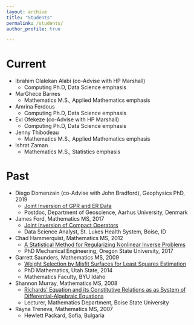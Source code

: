 ```yaml
---
layout: archive
title: "Students"
permalink: /students/
author_profile: true

---
```




Current 
======
* Ibrahim Olalekan Alabi (co-Advise with HP Marshall)
  * Computing Ph.D, Data Science emphasis
* MarGhece Barnes
    * Mathematics M.S., Applied Mathematics emphasis
* Amrina Ferdous
  * Computing Ph.D, Data Science emphasis
* Evi Ofekeze (co-Advise with HP Marshall)
  * Computing Ph.D, Data Science emphasis
* Jenny Thibodeau
  * Mathematics M.S., Applied Mathematics emphasis
* Ishrat Zaman
  * Mathematics M.S., Statistics emphasis

Past 
======
* Diego Domenzain (co-Advise with John Bradford), Geophysics PhD, 2019
  * [Joint Inversion of GPR and ER Data](https://jodimead.github.io/files/student_theses/diego.pdf)
   * Postdoc, Department of Geoscience, Aarhus University, Denmark
* James Ford, Mathematics MS, 2017
  * [Joint Inversion of Compact Operators](https://jodimead.github.io/files/student_theses/james.pdf)
  * Data Science Analyst, St. Lukes Health System, Boise, ID
* Chad Hammerquist, Mathematics MS, 2012
  *  [A Statistical Method for Regularizing Nonlinear Inverse Problems](https://jodimead.github.io/files/student_theses/chad.pdf)
   * PhD Mechanical Engineering, Oregon State University, 2017
* Garrett Saunders, Mathematics MS, 2009
  * [Weight Selection by Misfit Surfaces for Least Squares Estimation](https://jodimead.github.io/files/student_theses/garrett.pdf)
   *  PhD Mathematics, Utah State, 2014
   * Mathematics Faculty, BYU Idaho
* Shannon Murray, Mathematics MS, 2008
   * [Richards' Equation and its Constitutive Relations as as System of Differential-Algebraic Equations](https://jodimead.github.io/files/student_theses/shannon.pdf)
   * Lecturer, Mathematics Department, Boise State University
* Rayna Treneva, Mathematics MS, 2007
  * Hewlett Packard, Sofia, Bulgaria
